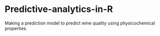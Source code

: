 # Predictive-analytics-in-R


Making a prediction model to predict wine quality using physicochemical properties.
